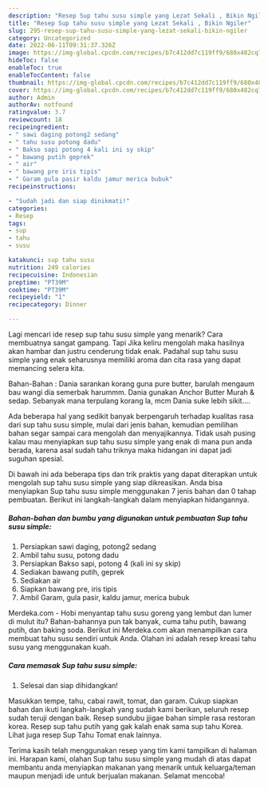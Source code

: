 ```yaml
---
description: "Resep Sup tahu susu simple yang Lezat Sekali , Bikin Ngiler"
title: "Resep Sup tahu susu simple yang Lezat Sekali , Bikin Ngiler"
slug: 295-resep-sup-tahu-susu-simple-yang-lezat-sekali-bikin-ngiler
category: Uncategorized
date: 2022-06-11T09:31:37.326Z
image: https://img-global.cpcdn.com/recipes/b7c412dd7c119ff9/680x482cq70/sup-tahu-susu-simple-foto-resep-utama.jpg
hideToc: false
enableToc: true
enableTocContent: false
thumbnail: https://img-global.cpcdn.com/recipes/b7c412dd7c119ff9/680x482cq70/sup-tahu-susu-simple-foto-resep-utama.jpg
cover: https://img-global.cpcdn.com/recipes/b7c412dd7c119ff9/680x482cq70/sup-tahu-susu-simple-foto-resep-utama.jpg
author: Admin
authorAv: notfound
ratingvalue: 3.7
reviewcount: 18
recipeingredient:
- " sawi daging potong2 sedang"
- " tahu susu potong dadu"
- " Bakso sapi potong 4 kali ini sy skip"
- " bawang putih geprek"
- " air"
- " bawang pre iris tipis"
- " Garam gula pasir kaldu jamur merica bubuk"
recipeinstructions:

- "Sudah jadi dan siap dinikmati!"
categories:
- Resep
tags:
- sup
- tahu
- susu

katakunci: sup tahu susu 
nutrition: 249 calories
recipecuisine: Indonesian
preptime: "PT39M"
cooktime: "PT39M"
recipeyield: "1"
recipecategory: Dinner

---
```



Lagi mencari ide resep sup tahu susu simple yang menarik? Cara membuatnya sangat gampang. Tapi Jika keliru mengolah maka hasilnya akan hambar dan justru cenderung tidak enak. Padahal sup tahu susu simple yang enak seharusnya memiliki aroma dan cita rasa yang dapat memancing selera kita.


Bahan-Bahan : Dania sarankan korang guna pure butter, barulah mengaum bau wangi dia semerbak harummm. Dania gunakan Anchor Butter Murah &amp; sedap. Sebanyak mana terpulang korang la, mcm Dania suke lebih sikit….

Ada beberapa hal yang sedikit banyak berpengaruh terhadap kualitas rasa dari sup tahu susu simple, mulai dari jenis bahan, kemudian pemilihan bahan segar sampai cara mengolah dan menyajikannya. Tidak usah pusing kalau mau menyiapkan sup tahu susu simple yang enak di mana pun anda berada, karena asal sudah tahu triknya maka hidangan ini dapat jadi suguhan spesial.


Di bawah ini ada beberapa tips dan trik praktis yang dapat diterapkan untuk mengolah sup tahu susu simple yang siap dikreasikan. Anda bisa menyiapkan Sup tahu susu simple menggunakan 7 jenis bahan dan 0 tahap pembuatan. Berikut ini langkah-langkah dalam menyiapkan hidangannya.

<!--inarticleads1-->

##### Bahan-bahan dan bumbu yang digunakan untuk pembuatan Sup tahu susu simple:

1. Persiapkan  sawi daging, potong2 sedang
1. Ambil  tahu susu, potong dadu
1. Persiapkan  Bakso sapi, potong 4 (kali ini sy skip)
1. Sediakan  bawang putih, geprek
1. Sediakan  air
1. Siapkan  bawang pre, iris tipis
1. Ambil  Garam, gula pasir, kaldu jamur, merica bubuk


Merdeka.com - Hobi menyantap tahu susu goreng yang lembut dan lumer di mulut itu? Bahan-bahannya pun tak banyak, cuma tahu putih, bawang putih, dan baking soda. Berikut ini Merdeka.com akan menampilkan cara membuat tahu susu sendiri untuk Anda. Olahan ini adalah resep kreasi tahu susu yang menggunakan kuah. 

<!--inarticleads2-->

##### Cara memasak Sup tahu susu simple:


1. Selesai dan siap dihidangkan!

Masukkan tempe, tahu, cabai rawit, tomat, dan garam. Cukup siapkan bahan dan ikuti langkah-langkah yang sudah kami berikan, seluruh resep sudah teruji dengan baik. Resep sundubu jjigae bahan simple rasa restoran korea. Resep sup tahu putih yang gak kalah enak sama sup tahu Korea. Lihat juga resep Sup Tahu Tomat enak lainnya. 

Terima kasih telah menggunakan resep yang tim kami tampilkan di halaman ini. Harapan kami, olahan Sup tahu susu simple yang mudah di atas dapat membantu anda menyiapkan makanan yang menarik untuk keluarga/teman maupun menjadi ide untuk berjualan makanan. Selamat mencoba!
